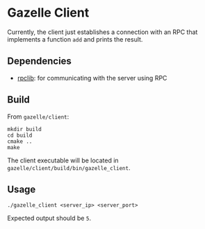 # Gazelle Client 

Currently, the client just establishes a connection with an RPC that implements a function `add` and prints the result.

## Dependencies

- [rpclib](https://github.com/rpclib/rpclib): for communicating with the server using RPC

## Build

From `gazelle/client`:
```
mkdir build
cd build
cmake ..
make
```

The client executable will be located in `gazelle/client/build/bin/gazelle_client`.

## Usage

`./gazelle_client <server_ip> <server_port>`

Expected output should be `5`.